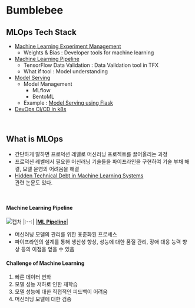 # Bumblebee
## MLOps Tech Stack

- [Machine Learning Experiment Management](https://github.com/DolceLatte/Bumblebee/tree/main/Experiment%20Management)
  - Weights & Bias : Developer tools for machine learning
- [Machine Learning Pipeline](https://github.com/DolceLatte/Bumblebee/tree/main/MLOps_ML_Pipeline)
  - TensorFlow Data Validation : Data Vaildation tool in TFX
  - What if tool : Model understanding
- [Model Serving]()
  - Model Management
    - MLflow
    - BentoML
  - Example : [Model Serving using Flask](https://github.com/DolceLatte/Malware_Detector_w-CNN)
- [DevOps CI/CD in k8s](https://github.com/DolceLatte/Bumblebee/tree/main/DevOps)
<br/>

## What is MLOps
- 간단하게 말하면 프로덕션 레벨로 머신러닝 프로젝트를 끌어올리는 과정
- 프로덕션 레벨에서 필요한 머신러닝 기술들을 파이프라인을 구현하여 기술 부채 해결, 모델 운영의 어려움을 해결
- [Hidden Technical Debt in Machine Learning Systems](https://proceedings.neurips.cc/paper/2015/file/86df7dcfd896fcaf2674f757a2463eba-Paper.pdf)<br/>
관련 논문도 있다. 
<br/>

#### Machine Learning Pipeline
![캡처](https://user-images.githubusercontent.com/45285053/134847379-676cb203-25c7-44d3-9946-b0a5f07e1935.JPG)
|:--:|
|<b>[ML Pipeline](https://cloud.google.com/architecture/mlops-continuous-delivery-and-automation-pipelines-in-machine-learning)</b>|

- 머신러닝 모델의 관리를 위한 표준화된 프로세스 <br/>
- 파이프라인의 설계를 통해 생산성 향상, 성능에 대한 품질 관리, 장애 대응 능력 향상 등의 이점을 얻을 수 있음 

#### Challenge of Machine Learning
1. 빠른 데이터 변화
2. 모델 성능 저하로 인한 재학습
3. 모델 성능에 대한 직접적인 피드백이 어려움
4. 머신러닝 모델에 대한 검증


